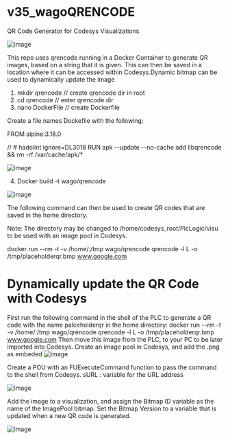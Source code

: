 # v35_wagoQRENCODE
QR Code Generator for Codesys Visualizations

![image](https://github.com/mpsaltis/v35_wagoQRENCODE/assets/90796089/7f690c48-2fb4-4791-a08b-ed1efdb48518)

This repo uses qrencode running in a Docker Container to generate QR images, based on a string that it is given. This can then be saved in a location where it can be accessed within Codesys.Dynamic bitmap can be used to dynamically update the image


1. mkdir qrencode // create qrencode dir in root
2. cd qrencode // enter qrencode dir
3. nano DockerFile // create Dockerfile

Create a file names Dockefile with the following: 

  FROM alpine:3.18.0

  // # hadolint ignore=DL3018
  RUN apk --update --no-cache add libqrencode \
      && rm -rf /var/cache/apk/*

![image](https://github.com/mpsaltis/v35_wagoQRENCODE/assets/90796089/f9f1af7f-1be2-4752-be04-849f586b8e48)

4. Docker build -t wago/qrencode

![image](https://github.com/mpsaltis/v35_wagoQRENCODE/assets/90796089/864f7573-08e2-4dd8-951c-73b2dfeba1b2)


The following command can then be used to create QR codes that are saved in the home directory.

  Note: The directory may be changed to /home/codesys_root/PlcLogic/visu to be used with an image pool in Codesys.

docker run --rm -t -v /home/:/tmp wago/qrencode qrencode -l L -o /tmp/placeholderqr.bmp www.google.com

# Dynamically update the QR Code with Codesys

First run the following command in the shell of the PLC to generate a QR code with the name palceholderqr in the home directory:
  docker run --rm -t -v /home/:/tmp wago/qrencode qrencode -l L -o /tmp/placeholderqr.bmp www.google.com
Then move this image from the PLC, to your PC to be later imported into Codesys. 
Create an image pool in Codesys, and add the .png as embeded
![image](https://github.com/mpsaltis/v35_wagoQRENCODE/assets/90796089/f804b011-7386-4f4c-b387-31a626e00a1b)

Create a POU with an FUExecuteCommand function to pass the command to the shell from Codesys. 
sURL : variable for the URL address

![image](https://github.com/mpsaltis/v35_wagoQRENCODE/assets/90796089/539130e6-5bb3-4d96-ad56-755758be98d0)


Add the image to a visualization, and assign the Bitmap ID variable as the name of the ImagePool bitmap. Set the Bitmap Version to a variable that is updated when a new QR code is generated.

![image](https://github.com/mpsaltis/v35_wagoQRENCODE/assets/90796089/b4c7251f-a50f-4687-8c6b-71dcde8e1c23)
